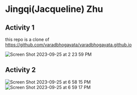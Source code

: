 # Jingqi(Jacqueline) Zhu
## Activity 1
this repo is a clone of https://github.com/varadbhogayata/varadbhogayata.github.io

![Screen Shot 2023-09-25 at 2 23 59 PM](https://github.com/jacqueline418/jacqueline418.github.io/assets/84695599/c8620c84-5f0d-46db-bfc4-629505ea754a)

## Activity 2
![Screen Shot 2023-09-25 at 6 58 15 PM](https://github.com/jacqueline418/jacqueline418.github.io/assets/84695599/c101d35a-8d19-4fc6-a9ab-11fe9d9c529d)
![Screen Shot 2023-09-25 at 6 59 17 PM](https://github.com/jacqueline418/jacqueline418.github.io/assets/84695599/5bc40d7f-a24f-4a7a-afa9-8517d4600d1a)
